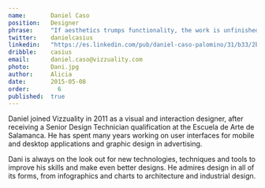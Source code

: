 ```yaml
---
name:       Daniel Caso
position:   Designer
phrase:     "If aesthetics trumps functionality, the work is unfinished"
twitter:    danielcasius
linkedin:   "https://es.linkedin.com/pub/daniel-caso-palomino/31/b33/2bb/en"
dribble:    casius
email:      daniel.caso@vizzuality.com
photo:      Dani.jpg
author:     Alicia
date:       2015-05-08
order: 		  6
published:  true
---
```


Daniel joined Vizzuality in 2011 as a visual and interaction designer, after receiving a Senior Design Technician qualification at the Escuela de Arte de Salamanca. He has spent many years working on user interfaces for mobile and desktop applications and graphic design in advertising. 

Dani is always on the look out for new technologies, techniques and tools to improve his skills and make even better designs. He admires design in all of its forms, from infographics and charts to architecture and industrial design.
